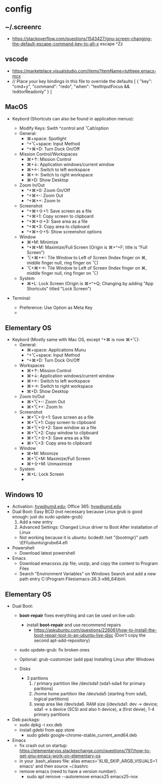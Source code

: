 # config

## ~/.screenrc
- https://stackoverflow.com/questions/1543427/gnu-screen-changing-the-default-escape-command-key-to-alt-x
  escape ^Zz

## vscode
- https://marketplace.visualstudio.com/items?itemName=tuttieee.emacs-mcx
- // Place your key bindings in this file to override the defaults
[
    {
        "key": "cmd+y",
        "command": "redo",
        "when": "textInputFocus && !editorReadonly"
      }
]

## MacOS
- Keybord (Shortcuts can also be found in application menus): 
  - Modify Keys: Swith ^control and ⌥alt/option
  - General:
    - ⌘+space: Spotlight
    - ^+⌥+space: Input Method
    - ^+⌘+D: Turn Dock On/Off
  - Mission Control/Workspaces
    - ⌘+↑: Mission Control
    - ⌘+↓: Application windows/current window
    - ⌘+←: Switch to left workspace
    - ⌘+→: Switch to right workspace
    - ⌘+D: Show Desktop
  - Zoom In/Out
    - ^+⌘+0: Zoom On/Off
    - ^+⌘+-: Zoom Out
    - ^+⌘++: Zoom In
  - Screenshot
    - ^+⌘+⇧+1: Save screen as a file
    - ^+⌘+1: Copy screen to clipboard
    - ^+⌘+⇧+3: Save area as a file
    - ^+⌘+3: Copy area to clipboard
    - ^+⌘+⇧+5: Show screenshot options
  - Window
    - ⌘+M: Minimize
    - ^+⌘+M: Maximize/Full Screen (Origin is ⌘+^+F; title is "Full Screen")
    - ⌥+⌘+←: Tile Window to Left of Screen (Index finger on ⌘, middle finger null, ring finger on ⌥)
    - ⌥+⌘+→: Tile Window to Left of Screen (Index finger on ⌘, middle finger null, ring finger on ⌥)
  - System
    - ⌘+L: Lock Screen (Origin is ⌘+^+Q; Changing by adding "App Shortcuts" titled "Lock Screen")
   
    
- Terminal:
  - Preference: Use Option as Meta Key
  - 

## Elementary OS
- Keybord (Mostly same with Mac OS, except ^+⌘ is now ⌘+⌥): 
  - General:
    - ⌘+space: Applications Munu
    - ^+⌥+space: Input Method
    - ^+⌘+D: Turn Dock On/Off
  - Workspaces
    - ⌘+↑: Mission Control
    - ⌘+↓: Application windows/current window
    - ⌘+←: Switch to left workspace
    - ⌘+→: Switch to right workspace
    - ⌘+D: Show Desktop
  - Zoom In/Out
    - ⌘+⌥+-: Zoom Out
    - ⌘+⌥++: Zoom In
  - Screenshot
    - ⌘+⌥+⇧+1: Save screen as a file
    - ⌘+⌥+1: Copy screen to clipboard
    - ⌘+⌥+⇧+2: Save window as a file
    - ⌘+⌥+2: Copy window to clipboard
    - ⌘+⌥+⇧+3: Save area as a file
    - ⌘+⌥+3: Copy area to clipboard
  - Window
    - ⌘+M: Minimize
    - ⌘+⌥+M: Maximize/Full Screen
    - ⌘+⇧+M: Unmaximize
  - System
    - ⌘+L: Lock Screen
    - 

## Windows 10
- Activation: hyw@umd.edu; Office 365: hyw@umd.edu
- Dual Boot: Easy BCD (not necessary because Linux grub is good enough: just do sudo update-grub)
  1. Add a new entry
  2. Advanced Settings: Changed Linux driver to Boot 
  After installation of Linux
  - Not working because it is ubuntu: bcdedit /set "{bootmgr}" path \EFI\ubuntu\grubx64.efi
- Powershell
  - Download latest powershell
- Emacs
  - Download emacsxxx.zip file; unzip; and copy the content to Program Files
  - Search "Environment Variables" on Windows Search and add a new path entry C:\Program Files\emacs-26.3-x86_64\bin\
  
## Elementary OS
- Dual Boot: 
  - **boot-repair** fixes everything and can be used on live usb:
    - install **boot-repair** and use recommend repairs
      - https://askubuntu.com/questions/226061/how-to-install-the-boot-repair-tool-in-an-ubuntu-live-disc
        (Don't copy the second apt-add-repository)
  - sudo update-grub: fix broken ones
  - Optional: grub-customizer (add ppa) Installing Linux after Windows        
        
  - Disks
    - 3 paritions
      1. / primary partition like /dev/sda1 (sda1-sda4 for primary paritions)
      2. /home home partition like /dev/sda5 (starting from sda5, logical partitions)
      3. swap area like /dev/sda6. RAM size
      (/dev/sda1: dev -> device; sda1 -> s device (SCSI and also h device), a (first devie), 1-4 primary partitions
- Deb packags:
  - sudo dpkg -i xxx.deb
  - install gdebi from app store
    - sudo gdebi google-chrome-stable_current_amd64.deb 
- Emacs
  - fix crash out on startup: https://elementaryos.stackexchange.com/questions/797/how-to-get-gnu-emacs-work-on-elementary-os
  - in your .bash_aliases file: alias emacs='XLIB_SKIP_ARGB_VISUALS=1 emacs' and then source ~/.bashrc
  - remove emacs (need to have a version number):
    - sudo apt remove --autoremove emacs25 emacs25-nox
